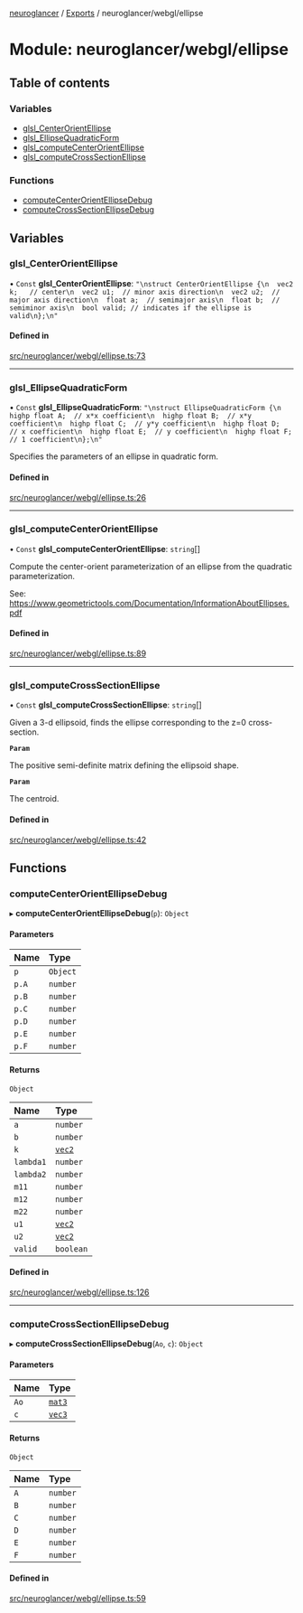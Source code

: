 [neuroglancer](../README.md) / [Exports](../modules.md) / neuroglancer/webgl/ellipse

# Module: neuroglancer/webgl/ellipse

## Table of contents

### Variables

- [glsl\_CenterOrientEllipse](neuroglancer_webgl_ellipse.md#glsl_centerorientellipse)
- [glsl\_EllipseQuadraticForm](neuroglancer_webgl_ellipse.md#glsl_ellipsequadraticform)
- [glsl\_computeCenterOrientEllipse](neuroglancer_webgl_ellipse.md#glsl_computecenterorientellipse)
- [glsl\_computeCrossSectionEllipse](neuroglancer_webgl_ellipse.md#glsl_computecrosssectionellipse)

### Functions

- [computeCenterOrientEllipseDebug](neuroglancer_webgl_ellipse.md#computecenterorientellipsedebug)
- [computeCrossSectionEllipseDebug](neuroglancer_webgl_ellipse.md#computecrosssectionellipsedebug)

## Variables

### glsl\_CenterOrientEllipse

• `Const` **glsl\_CenterOrientEllipse**: ``"\nstruct CenterOrientEllipse {\n  vec2 k;   // center\n  vec2 u1;  // minor axis direction\n  vec2 u2;  // major axis direction\n  float a;  // semimajor axis\n  float b;  // semiminor axis\n  bool valid; // indicates if the ellipse is valid\n};\n"``

#### Defined in

[src/neuroglancer/webgl/ellipse.ts:73](https://github.com/ActiveBrainAtlas2/neuroglancer/blob/91617476/src/neuroglancer/webgl/ellipse.ts#L73)

___

### glsl\_EllipseQuadraticForm

• `Const` **glsl\_EllipseQuadraticForm**: ``"\nstruct EllipseQuadraticForm {\n  highp float A;  // x*x coefficient\n  highp float B;  // x*y coefficient\n  highp float C;  // y*y coefficient\n  highp float D;  // x coefficient\n  highp float E;  // y coefficient\n  highp float F;  // 1 coefficient\n};\n"``

Specifies the parameters of an ellipse in quadratic form.

#### Defined in

[src/neuroglancer/webgl/ellipse.ts:26](https://github.com/ActiveBrainAtlas2/neuroglancer/blob/91617476/src/neuroglancer/webgl/ellipse.ts#L26)

___

### glsl\_computeCenterOrientEllipse

• `Const` **glsl\_computeCenterOrientEllipse**: `string`[]

Compute the center-orient parameterization of an ellipse from the quadratic parameterization.

See: https://www.geometrictools.com/Documentation/InformationAboutEllipses.pdf

#### Defined in

[src/neuroglancer/webgl/ellipse.ts:89](https://github.com/ActiveBrainAtlas2/neuroglancer/blob/91617476/src/neuroglancer/webgl/ellipse.ts#L89)

___

### glsl\_computeCrossSectionEllipse

• `Const` **glsl\_computeCrossSectionEllipse**: `string`[]

Given a 3-d ellipsoid, finds the ellipse corresponding to the z=0 cross-section.

**`Param`**

The positive semi-definite matrix defining the ellipsoid shape.

**`Param`**

The centroid.

#### Defined in

[src/neuroglancer/webgl/ellipse.ts:42](https://github.com/ActiveBrainAtlas2/neuroglancer/blob/91617476/src/neuroglancer/webgl/ellipse.ts#L42)

## Functions

### computeCenterOrientEllipseDebug

▸ **computeCenterOrientEllipseDebug**(`p`): `Object`

#### Parameters

| Name | Type |
| :------ | :------ |
| `p` | `Object` |
| `p.A` | `number` |
| `p.B` | `number` |
| `p.C` | `number` |
| `p.D` | `number` |
| `p.E` | `number` |
| `p.F` | `number` |

#### Returns

`Object`

| Name | Type |
| :------ | :------ |
| `a` | `number` |
| `b` | `number` |
| `k` | [`vec2`](../classes/neuroglancer_util_geom.vec2.md) |
| `lambda1` | `number` |
| `lambda2` | `number` |
| `m11` | `number` |
| `m12` | `number` |
| `m22` | `number` |
| `u1` | [`vec2`](../classes/neuroglancer_util_geom.vec2.md) |
| `u2` | [`vec2`](../classes/neuroglancer_util_geom.vec2.md) |
| `valid` | `boolean` |

#### Defined in

[src/neuroglancer/webgl/ellipse.ts:126](https://github.com/ActiveBrainAtlas2/neuroglancer/blob/91617476/src/neuroglancer/webgl/ellipse.ts#L126)

___

### computeCrossSectionEllipseDebug

▸ **computeCrossSectionEllipseDebug**(`Ao`, `c`): `Object`

#### Parameters

| Name | Type |
| :------ | :------ |
| `Ao` | [`mat3`](../classes/neuroglancer_util_geom.mat3.md) |
| `c` | [`vec3`](../classes/neuroglancer_util_geom.vec3.md) |

#### Returns

`Object`

| Name | Type |
| :------ | :------ |
| `A` | `number` |
| `B` | `number` |
| `C` | `number` |
| `D` | `number` |
| `E` | `number` |
| `F` | `number` |

#### Defined in

[src/neuroglancer/webgl/ellipse.ts:59](https://github.com/ActiveBrainAtlas2/neuroglancer/blob/91617476/src/neuroglancer/webgl/ellipse.ts#L59)
